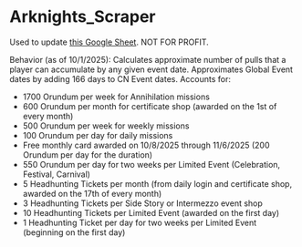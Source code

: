 # Arknights_Scraper

Used to update [this Google Sheet](https://docs.google.com/spreadsheets/d/1r2O0kCwzh3_9ZERD1WnaEViZ10VFema5aizBdYyK_Ug/edit?usp=sharing).
NOT FOR PROFIT.

Behavior (as of 10/1/2025):
Calculates approximate number of pulls that a player can accumulate by any given event date.
Approximates Global Event dates by adding 166 days to CN Event dates.
Accounts for:
- 1700 Orundum per week for Annihilation missions
- 600 Orundum per month for certificate shop (awarded on the 1st of every month)
- 500 Orundum per week for weekly missions
- 100 Orundum per day for daily missions
- Free monthly card awarded on 10/8/2025 through 11/6/2025 (200 Orundum per day for the duration)
- 550 Orundum per day for two weeks per Limited Event (Celebration, Festival, Carnival)
- 5 Headhunting Tickets per month (from daily login and certificate shop, awarded on the 17th of every month)
- 3 Headhunting Tickets per Side Story or Intermezzo event shop
- 10 Headhunting Tickets per Limited Event (awarded on the first day)
- 1 Headhunting Ticket per day for two weeks per Limited Event (beginning on the first day)
